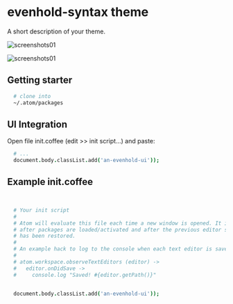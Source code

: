 # evenhold-syntax theme

A short description of your theme.

![screenshots01](https://github.com/evenhold/evenhold-syntax/blob/master/screenshots/Screenshot%20from%202018-01-22%2018-31-47.png)

![screenshots01](https://github.com/evenhold/evenhold-syntax/blob/master/screenshots/Screenshot%20from%202018-01-22%2018-33-31.png)

## Getting starter
```bash
  # clone into
  ~/.atom/packages
```
## UI Integration

Open file init.coffee (edit >> init script...) and paste:
```coffee
  # ...
  document.body.classList.add('an-evenhold-ui'));
```
## Example init.coffee

```coffee


  # Your init script
  #
  # Atom will evaluate this file each time a new window is opened. It is run
  # after packages are loaded/activated and after the previous editor state
  # has been restored.
  #
  # An example hack to log to the console when each text editor is saved.
  #
  # atom.workspace.observeTextEditors (editor) ->
  #   editor.onDidSave ->
  #     console.log "Saved! #{editor.getPath()}"


  document.body.classList.add('an-evenhold-ui'));
```
